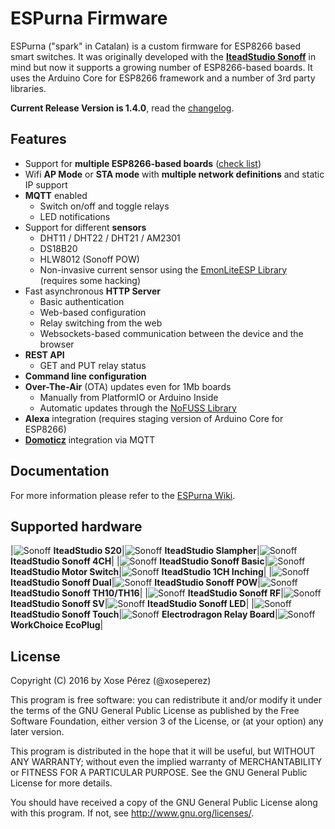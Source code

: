 # ESPurna Firmware

ESPurna ("spark" in Catalan) is a custom firmware for ESP8266 based smart switches.
It was originally developed with the **[IteadStudio Sonoff](https://www.itead.cc/sonoff-wifi-wireless-switch.html)** in mind but now it supports a growing number of ESP8266-based boards.
It uses the Arduino Core for ESP8266 framework and a number of 3rd party libraries.

**Current Release Version is 1.4.0**, read the [changelog](CHANGELOG.md).

## Features

* Support for **multiple ESP8266-based boards** ([check list](#supported-hardware))
* Wifi **AP Mode** or **STA mode** with **multiple network definitions** and static IP support
* **MQTT** enabled
    * Switch on/off and toggle relays
    * LED notifications
* Support for different **sensors**
    * DHT11 / DHT22 / DHT21 / AM2301
    * DS18B20
    * HLW8012 (Sonoff POW)
    * Non-invasive current sensor using the [EmonLiteESP Library](https://bitbucket.org/xoseperez/emonliteesp) (requires some hacking)
* Fast asynchronous **HTTP Server**
    * Basic authentication
    * Web-based configuration
    * Relay switching from the web
    * Websockets-based communication between the device and the browser
* **REST API**
    * GET and PUT relay status
* **Command line configuration**
* **Over-The-Air** (OTA) updates even for 1Mb boards
    * Manually from PlatformIO or Arduino Inside
    * Automatic updates through the [NoFUSS Library](https://bitbucket.org/xoseperez/nofuss)
* **Alexa** integration (requires staging version of Arduino Core for ESP8266)
* [**Domoticz**](https://domoticz.com/) integration via MQTT

## Documentation

For more information please refer to the [ESPurna Wiki](https://bitbucket.org/xoseperez/espurna/wiki/Home).


## Supported hardware

|![Sonoff](images/devices/s20.jpg) **IteadStudio S20**|![Sonoff](images/devices/slampher.jpg) **IteadStudio Slampher**|![Sonoff](images/devices/sonoff-4ch.jpg) **IteadStudio Sonoff 4CH**|
|![Sonoff](images/devices/sonoff-basic.jpg) **IteadStudio Sonoff Basic**|![Sonoff](images/devices/motor-switch.jpg) **IteadStudio Motor Switch**|![Sonoff](images/devices/1ch-inching.jpg) **IteadStudio 1CH Inching**|
|![Sonoff](images/devices/sonoff-dual.jpg) **IteadStudio Sonoff Dual**|![Sonoff](images/devices/sonoff-pow.jpg) **IteadStudio Sonoff POW**|![Sonoff](images/devices/sonoff-th10-th16.jpg) **IteadStudio Sonoff TH10/TH16**|
|![Sonoff](images/devices/sonoff-rf.jpg) **IteadStudio Sonoff RF**|![Sonoff](images/devices/sonoff-sv.jpg) **IteadStudio Sonoff SV**|![Sonoff](images/devices/sonoff-led.jpg) **IteadStudio Sonoff LED**|
|![Sonoff](images/devices/sonoff-touch.jpg) **IteadStudio Sonoff Touch**|![Sonoff](images/devices/electrodragon-relay-board.jpg) **Electrodragon Relay Board**|![Sonoff](images/devices/workchoice-ecoplug.jpg) **WorkChoice EcoPlug**|


## License

Copyright (C) 2016 by Xose Pérez (@xoseperez)

This program is free software: you can redistribute it and/or modify
it under the terms of the GNU General Public License as published by
the Free Software Foundation, either version 3 of the License, or
(at your option) any later version.

This program is distributed in the hope that it will be useful,
but WITHOUT ANY WARRANTY; without even the implied warranty of
MERCHANTABILITY or FITNESS FOR A PARTICULAR PURPOSE.  See the
GNU General Public License for more details.

You should have received a copy of the GNU General Public License
along with this program.  If not, see <http://www.gnu.org/licenses/>.
